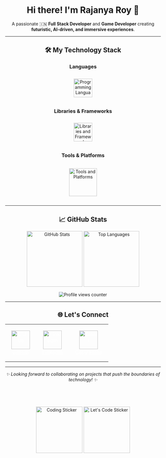 <div align="center">
  <h1>Hi there! I'm Rajanya Roy 👋</h1>
  <p>
    A passionate 🇮🇳 <b>Full Stack Developer</b> and <b>Game Developer</b> creating <b>futuristic, AI-driven, and immersive experiences</b>.
  </p>
</div>

---

<div align="center">
  <h2>🛠️ My Technology Stack</h2>

  <h3>Languages</h3>
  <img src="https://skillicons.dev/icons?i=js,ts,py,cs,c,html,css&perline=7" height="60" style="margin: 12px;" alt="Programming Languages" />

  <h3>Libraries & Frameworks</h3>
  <img src="https://skillicons.dev/icons?i=react,nextjs,tailwind,threejs,nodejs,express,vite&perline=7" height="60" style="margin: 12px;" alt="Libraries and Frameworks" />

  <h3>Tools & Platforms</h3>
  <img src="https://skillicons.dev/icons?i=git,github,blender,vercel,figma,unity,vscode,firebase,supabase,azure,mongodb&perline=11" height="90" style="margin: 16px;" alt="Tools and Platforms" />
</div>

---

<div align="center">
  <h2>📈 GitHub Stats</h2>

  <img src="https://github-readme-stats.vercel.app/api?username=Rajanya01&theme=gotham&show_icons=true&hide_border=true&count_private=true&title_color=ffffff&icon_color=ffffff" height="180" alt="GitHub Stats" />
  <img src="https://github-readme-stats.vercel.app/api/top-langs/?username=Rajanya01&theme=gotham&show_icons=true&hide_border=true&layout=compact&title_color=ffffff&icon_color=ffffff" height="180" alt="Top Languages" />

  <p>
    <img src="https://komarev.com/ghpvc/?username=Rajanya01&label=PROFILE+VIEWS&color=blue" alt="Profile views counter" />
  </p>
</div>

---

<div align="center">
  <h2>🌐 Let's Connect</h2>

  <table>
    <tr>
      <td align="center" style="padding: 20px;">
        <a href="https://github.com/Rajanya01" style="color: white; text-decoration: underline;">
          <img src="https://skillicons.dev/icons?i=github" height="60" alt="GitHub" /><br/>
          <b>GitHub</b>
        </a>
      </td>
      <td align="center" style="padding: 20px;">
        <a href="https://www.linkedin.com/in/rajanya-roy-7bb494358/" style="color: white; text-decoration: underline;">
          <img src="https://skillicons.dev/icons?i=linkedin" height="60" alt="LinkedIn" /><br/>
          <b>LinkedIn</b>
        </a>
      </td>
      <td align="center" style="padding: 20px;">
        <a href="mailto:rajanyar910040@gmail.com" style="color: white; text-decoration: underline;">
          <img src="https://skillicons.dev/icons?i=gmail" height="60" alt="Gmail" /><br/>
          <b>Copy Email</b>
        </a>
      </td>
    </tr>
  </table>
</div>

---

<div align="center">
  <i>✨ Looking forward to collaborating on projects that push the boundaries of technology! ✨</i>

  <br/><br/>

  <!-- Stickers moved to the end -->
  <img src="[https://media.giphy.com/media/qgQUggAC3Pfv687qPC/giphy.gif](https://media.giphy.com/media/v1.Y2lkPTc5MGI3NjExa3Vqenl4YzN4cGIybDAxMHMzN2M1c2JycTJ4NDd2ejY3Yzg5YWsyYyZlcD12MV9naWZzX3NlYXJjaCZjdD1n/HscDLzkO8EOTmgkhQP/giphy.gif)" height="150" alt="Coding Sticker" style="margin-top: 16px;" />
  <img src="https://media.giphy.com/media/v1.Y2lkPWVjZjA1ZTQ3azk5a2JmdzhocG03eXBjOHBkM3UzMWJsOTd0YTJyd2RyaWR6MHNyeSZlcD12MV9naWZzX3NlYXJjaCZjdD1n/gXr3j6YAClXFfZABn5/giphy.gif" height="150" alt="Let's Code Sticker" style="margin-top: 16px;" />
</div>
